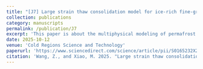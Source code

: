 ```yaml
---
title: "[J7] Large strain thaw consolidation model for ice-rich fine-grained permafrost considering adsorptive and capillary unfrozen water and secondary compression"
collection: publications
category: manuscripts
permalink: /publication/J7
excerpt: 'This paper is about the multiphysical modeling of permafrost thaw consolidation.'
date: 2025-10-12
venue: 'Cold Regions Science and Technology'
paperurl: 'https://www.sciencedirect.com/science/article/pii/S0165232X25002976'
citation: 'Wang, Z., and Xiao, M. 2025. "Large strain thaw consolidation model for ice-rich fine-grained permafrost considering adsorptive and capillary unfrozen water and secondary compression." Cold Reg. Sci. Technol. 104714. https://doi.org/10.1016/j.coldregions.2025.104714.'
---
```

